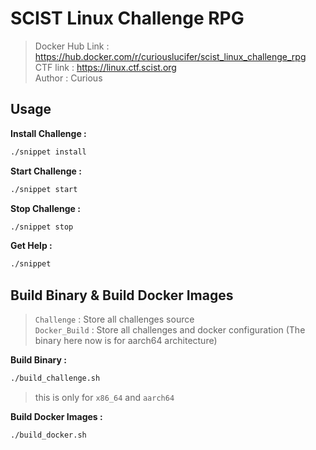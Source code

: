 # SCIST Linux Challenge RPG
> Docker Hub Link : https://hub.docker.com/r/curiouslucifer/scist_linux_challenge_rpg  
> CTF link : https://linux.ctf.scist.org  
> Author : Curious

## Usage

**Install Challenge :**
```bash
./snippet install
```

**Start Challenge :**
```bash
./snippet start
```

**Stop Challenge :**
```bash
./snippet stop
```

**Get Help :**
```bash
./snippet
```

## Build Binary & Build Docker Images
> `Challenge` : Store all challenges source  
> `Docker_Build` : Store all challenges and docker configuration (The binary here now is for aarch64 architecture)

**Build Binary :**
```bash
./build_challenge.sh
```

> this is only for `x86_64` and `aarch64`

**Build Docker Images :**
```bash
./build_docker.sh
```

